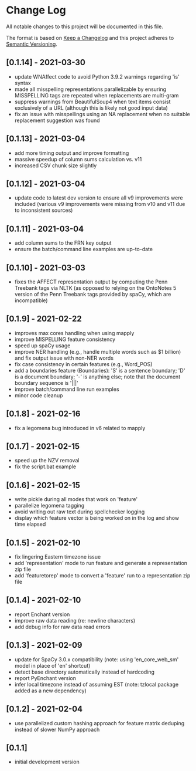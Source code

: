 # Change Log
All notable changes to this project will be documented in this file.
 
The format is based on [Keep a Changelog](http://keepachangelog.com/)
and this project adheres to [Semantic Versioning](http://semver.org/).


## [0.1.14] - 2021-03-30

- update WNAffect code to avoid Python 3.9.2 warnings regarding 'is' syntax
- made all misspelling representations parallelizable by ensuring MISSPELLING tags are repeated when replacements are multi-gram
- suppress warnings from BeautifulSoup4 when text items consist exclusively of a URL (although this is likely not good input data)
- fix an issue with misspellings using an NA replacement when no suitable replacement suggestion was found

## [0.1.13] - 2021-03-04

- add more timing output and improve formatting
- massive speedup of column sums calculation vs. v11
- increased CSV chunk size slightly

## [0.1.12] - 2021-03-04

- update code to latest dev version to ensure all v9 improvements were included (various v9 improvements were missing from v10 and v11 due to inconsistent sources)

## [0.1.11] - 2021-03-04

- add column sums to the FRN key output
- ensure the batch/command line examples are up-to-date

## [0.1.10] - 2021-03-03

- fixes the AFFECT representation output by computing the Penn Treebank tags via NLTK (as opposed to relying on the OntoNotes 5 version of the Penn Treebank tags provided by spaCy, which are incompatible)

## [0.1.9] - 2021-02-22

- improves max cores handling when using mapply
- improve MISPELLING feature consistency
- speed up spaCy usage
- improve NER handling (e.g., handle multiple words such as $1 billion) and fix output issue with non-NER words
- fix case consistency in certain features (e.g., Word_POS)
- add a boundaries feature (Boundaries): 'S' is a sentence boundary; 'D' is a document boundary; '-' is anything else; note that the document boundary sequence is '|||'
- improve batch/command line run examples
- minor code cleanup

## [0.1.8] - 2021-02-16

- fix a legomena bug introduced in v6 related to mapply

## [0.1.7] - 2021-02-15

- speed up the NZV removal
- fix the script.bat example

## [0.1.6] - 2021-02-15

- write pickle during all modes that work on 'feature'
- parallelize legomena tagging
- avoid writing out raw text during spellchecker logging
- display which feature vector is being worked on in the log and show time elapsed

## [0.1.5] - 2021-02-10

- fix lingering Eastern timezone issue
- add 'representation' mode to run feature and generate a representation zip file
- add 'featuretorep' mode to convert a 'feature' run to a representation zip file

## [0.1.4] - 2021-02-10

- report Enchant version
- improve raw data reading (re: newline characters)
- add debug info for raw data read errors

## [0.1.3] - 2021-02-09

- update for SpaCy 3.0.x compatibility (note: using 'en_core_web_sm' model in place of 'en' shortcut)
- detect base directory automatically instead of hardcoding
- report PyEnchant version
- infer local timezone instead of assuming EST (note: tzlocal package added as a new dependency)

## [0.1.2] - 2021-02-04

- use parallelized custom hashing approach for feature matrix deduping instead of slower NumPy approach

## [0.1.1]

- initial development version